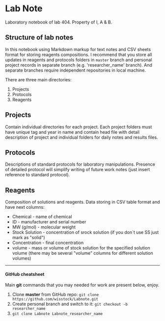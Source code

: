 Lab Note
========

Laboratory notebook of lab 404.
Property of I, A & B.


## Structure of lab notes
In this notebook using Markdown markup for text notes and CSV sheets format for storing reagents compositions. I recommend that you store all updates in reagents and protocols folders in `master` branch and personal project records in separate branch (e.g. 'researcher_name' branch). And separate branches require independent repositories in local machine. 


There are three main directories:
 1. Projects
 2. Protocols
 3. Reagents


## Projects
Contain individual directories for each project.
Each project folders must have unique tag and year in name and contain head file with detail description of project and individual folders for daily notes and results files.

## Protocols
Descriptions of standard protocols for laboratory manipulations. Presence of detailed protocol will simplify writing of future work notes (just insert reference to standard protocol).

## Reagents
Composition of solutions and reagents.
Data storing in CSV table format and have next columns:
 - Chemical - name of chemical
 - ID - manufacturer and serial number
 - MW (g/mol) - molecular weight
 - Stock Solution - concentration of srock solution (if you don`t use SS just mark as "solid")
 - Concentration - final concentration
 - volume - mass or volume of stock solution for the specified solution volume (there may be several "volume" columns for different solution volumes)

---

#### GitHub cheatsheet

Main **git** commands that you may needed for work are present below, enjoy.


1. Clone **master** from GitHub repo: `git clone https://github.com/wisstock/Labnote.git`
2. Create personal branch and switch to it: `git checkout -b researcher_name`
3. `git clone Labnote Labnote_researcher_name`